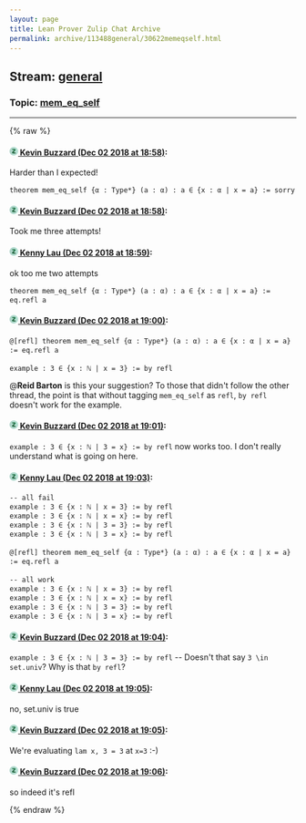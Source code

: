 ```yaml
---
layout: page
title: Lean Prover Zulip Chat Archive 
permalink: archive/113488general/30622memeqself.html
---
```


## Stream: [general](index.html)
### Topic: [mem_eq_self](30622memeqself.html)

---


{% raw %}
#### [![Click to go to Zulip](../../assets/img/zulip2.png) Kevin Buzzard (Dec 02 2018 at 18:58)](https://leanprover.zulipchat.com/#narrow/stream/113488-general/topic/mem_eq_self/near/150731070):
Harder than I expected!

```lean
theorem mem_eq_self {α : Type*} (a : α) : a ∈ {x : α | x = a} := sorry
```

#### [![Click to go to Zulip](../../assets/img/zulip2.png) Kevin Buzzard (Dec 02 2018 at 18:58)](https://leanprover.zulipchat.com/#narrow/stream/113488-general/topic/mem_eq_self/near/150731071):
Took me three attempts!

#### [![Click to go to Zulip](../../assets/img/zulip2.png) Kenny Lau (Dec 02 2018 at 18:59)](https://leanprover.zulipchat.com/#narrow/stream/113488-general/topic/mem_eq_self/near/150731079):
ok too me two attempts
```lean
theorem mem_eq_self {α : Type*} (a : α) : a ∈ {x : α | x = a} := eq.refl a
```

#### [![Click to go to Zulip](../../assets/img/zulip2.png) Kevin Buzzard (Dec 02 2018 at 19:00)](https://leanprover.zulipchat.com/#narrow/stream/113488-general/topic/mem_eq_self/near/150731132):
```lean
@[refl] theorem mem_eq_self {α : Type*} (a : α) : a ∈ {x : α | x = a} := eq.refl a

example : 3 ∈ {x : ℕ | x = 3} := by refl

```

@**Reid Barton** is this your suggestion? To those that didn't follow the other thread, the point is that without tagging `mem_eq_self` as `refl`, `by refl` doesn't work for the example.

#### [![Click to go to Zulip](../../assets/img/zulip2.png) Kevin Buzzard (Dec 02 2018 at 19:01)](https://leanprover.zulipchat.com/#narrow/stream/113488-general/topic/mem_eq_self/near/150731148):
`example : 3 ∈ {x : ℕ | 3 = x} := by refl` now works too. I don't really understand what is going on here.

#### [![Click to go to Zulip](../../assets/img/zulip2.png) Kenny Lau (Dec 02 2018 at 19:03)](https://leanprover.zulipchat.com/#narrow/stream/113488-general/topic/mem_eq_self/near/150731199):
```lean
-- all fail
example : 3 ∈ {x : ℕ | x = 3} := by refl
example : 3 ∈ {x : ℕ | x = x} := by refl
example : 3 ∈ {x : ℕ | 3 = 3} := by refl
example : 3 ∈ {x : ℕ | 3 = x} := by refl

@[refl] theorem mem_eq_self {α : Type*} (a : α) : a ∈ {x : α | x = a} := eq.refl a

-- all work
example : 3 ∈ {x : ℕ | x = 3} := by refl
example : 3 ∈ {x : ℕ | x = x} := by refl
example : 3 ∈ {x : ℕ | 3 = 3} := by refl
example : 3 ∈ {x : ℕ | 3 = x} := by refl
```

#### [![Click to go to Zulip](../../assets/img/zulip2.png) Kevin Buzzard (Dec 02 2018 at 19:04)](https://leanprover.zulipchat.com/#narrow/stream/113488-general/topic/mem_eq_self/near/150731247):
`example : 3 ∈ {x : ℕ | 3 = 3} := by refl` -- Doesn't that say `3 \in set.univ`? Why is that `by refl`?

#### [![Click to go to Zulip](../../assets/img/zulip2.png) Kenny Lau (Dec 02 2018 at 19:05)](https://leanprover.zulipchat.com/#narrow/stream/113488-general/topic/mem_eq_self/near/150731256):
no, set.univ is true

#### [![Click to go to Zulip](../../assets/img/zulip2.png) Kevin Buzzard (Dec 02 2018 at 19:05)](https://leanprover.zulipchat.com/#narrow/stream/113488-general/topic/mem_eq_self/near/150731261):
We're evaluating `lam x, 3 = 3` at `x=3` :-)

#### [![Click to go to Zulip](../../assets/img/zulip2.png) Kevin Buzzard (Dec 02 2018 at 19:06)](https://leanprover.zulipchat.com/#narrow/stream/113488-general/topic/mem_eq_self/near/150731300):
so indeed it's refl


{% endraw %}
